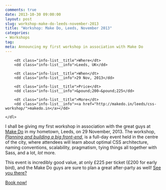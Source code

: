 ```yaml
---
comments: true
date: 2013-10-30 09:00:00
layout: post
slug: workshop-make-do-leeds-november-2013
title: "Workshop: Make Do, Leeds, November 2013"
categories:
- Workshops
tag:
meta: Announcing my first workshop in association with Make Do
---
```


<div class="islet  boxout">
    <dl class="info-list">

        <dt class="info-list__title">Where</dt>
        <dd class="info-list__info">Leeds, UK</dd>

        <dt class="info-list__title">When</dt>
        <dd class="info-list__info">29 Nov, 2013</dd>

        <dt class="info-list__title">Price</dt>
        <dd class="info-list__info">&pound;200–&pound;225</dd>

        <dt class="info-list__title">More</dt>
        <dd class="info-list__info"><a href="http://makedo.in/leeds/css-workshop/">makedo.in</a></dd>

    </dl>
</div>

I shall be giving my first workshop in association with the great guys at
[Make Do](http://makedo.in/) in my hometown, Leeds, on 29 November, 2013. The
workshop, <a href="http://makedo.in/leeds/css-workshop/"><cite>Planning and
building a big front-end</cite></a>, is a full-day event held in the centre of
the city, where attendees will learn about optimal CSS architecture, naming
conventions, scalability, pragmatism, tying things all together with Sass, and a
lot, _lot_ more.

This event is incredibly good value, at only &pound;225 per ticket (&pound;200
for early bird), and the Make Do guys are sure to plan a great after-party as
well! <a href="http://makedo.in/leeds/css-workshop/">See you there?</a>

<a href="http://makedo.in/leeds/css-workshop/" class="btn  btn--full  btn--large">Book now!</a>

